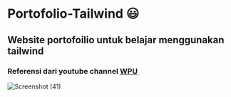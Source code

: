 # Portofolio-Tailwind 😃
## Website portofoilio untuk belajar menggunakan tailwind
### Referensi dari youtube channel [WPU](https://www.youtube.com/@sandhikagalihWPU)
![Screenshot (41)](https://github.com/fuumasite/Portofolio-Tailwind/assets/104876866/8a272954-5a2a-4929-b323-db7d44ffa560)


